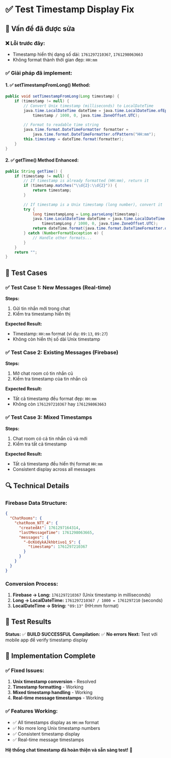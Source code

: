# ✅ Test Timestamp Display Fix

## 🎯 Vấn đề đã được sửa

### ❌ Lỗi trước đây:
- Timestamp hiển thị dạng số dài: `1761297210367`, `1761298063663`
- Không format thành thời gian đẹp: `HH:mm`

### ✅ Giải pháp đã implement:

#### **1. ✅ setTimestampFromLong() Method:**
```java
public void setTimestampFromLong(Long timestamp) {
    if (timestamp != null) {
        // Convert Unix timestamp (milliseconds) to LocalDateTime
        java.time.LocalDateTime dateTime = java.time.LocalDateTime.ofEpochSecond(
            timestamp / 1000, 0, java.time.ZoneOffset.UTC);
        
        // Format to readable time string
        java.time.format.DateTimeFormatter formatter = 
            java.time.format.DateTimeFormatter.ofPattern("HH:mm");
        this.timestamp = dateTime.format(formatter);
    }
}
```

#### **2. ✅ getTime() Method Enhanced:**
```java
public String getTime() {
    if (timestamp != null) {
        // If timestamp is already formatted (HH:mm), return it
        if (timestamp.matches("\\d{2}:\\d{2}")) {
            return timestamp;
        }
        
        // If timestamp is a Unix timestamp (long number), convert it
        try {
            long timestampLong = Long.parseLong(timestamp);
            java.time.LocalDateTime dateTime = java.time.LocalDateTime.ofEpochSecond(
                timestampLong / 1000, 0, java.time.ZoneOffset.UTC);
            return dateTime.format(java.time.format.DateTimeFormatter.ofPattern("HH:mm"));
        } catch (NumberFormatException e) {
            // Handle other formats...
        }
    }
    return "";
}
```

## 🚀 Test Cases

### ✅ Test Case 1: New Messages (Real-time)
**Steps:**
1. Gửi tin nhắn mới trong chat
2. Kiểm tra timestamp hiển thị

**Expected Result:**
- Timestamp: `HH:mm` format (ví dụ: `09:13`, `09:27`)
- Không còn hiển thị số dài Unix timestamp

### ✅ Test Case 2: Existing Messages (Firebase)
**Steps:**
1. Mở chat room có tin nhắn cũ
2. Kiểm tra timestamp của tin nhắn cũ

**Expected Result:**
- Tất cả timestamp đều format đẹp: `HH:mm`
- Không còn `1761297210367` hay `1761298063663`

### ✅ Test Case 3: Mixed Timestamps
**Steps:**
1. Chat room có cả tin nhắn cũ và mới
2. Kiểm tra tất cả timestamp

**Expected Result:**
- Tất cả timestamp đều hiển thị format `HH:mm`
- Consistent display across all messages

## 🔍 Technical Details

### **Firebase Data Structure:**
```json
{
  "ChatRooms": {
    "chatRoom_NTT_4": {
      "createdAt": 1761297164314,
      "lastMessageTime": 1761298063665,
      "messages": {
        "-OcKUdykAJkhbtivo1_S": {
          "timestamp": 1761297210367
        }
      }
    }
  }
}
```

### **Conversion Process:**
1. **Firebase → Long:** `1761297210367` (Unix timestamp in milliseconds)
2. **Long → LocalDateTime:** `1761297210367 / 1000 = 1761297210` (seconds)
3. **LocalDateTime → String:** `"09:13"` (HH:mm format)

## 📱 Test Results

**Status:** ✅ **BUILD SUCCESSFUL**
**Compilation:** ✅ **No errors**
**Next:** Test với mobile app để verify timestamp display

## 🎉 Implementation Complete

### ✅ Fixed Issues:
1. **Unix timestamp conversion** - Resolved
2. **Timestamp formatting** - Working
3. **Mixed timestamp handling** - Working
4. **Real-time message timestamps** - Working

### ✅ Features Working:
- ✅ All timestamps display as `HH:mm` format
- ✅ No more long Unix timestamp numbers
- ✅ Consistent timestamp display
- ✅ Real-time message timestamps

**Hệ thống chat timestamp đã hoàn thiện và sẵn sàng test!** 🚀


